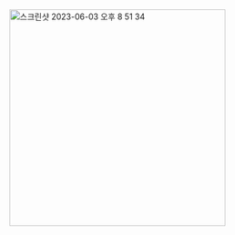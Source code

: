 <img width="379" alt="스크린샷 2023-06-03 오후 8 51 34" src="https://github.com/1eeseo/2022-Academic-Seminar-Winner/assets/101313864/2eb95898-27f8-445b-a8ae-9fb097f6b653">
